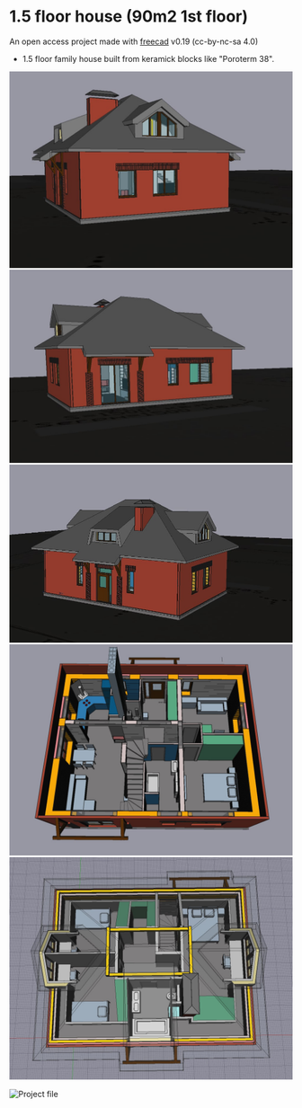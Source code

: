 # 1.5 floor house (90m2 1st floor)
An open access project made with [freecad](https://www.freecadweb.org/?lang=ru) v0.19 (cc-by-nc-sa 4.0)

* 1.5 floor family house built from keramick blocks like "Poroterm 38".

![plot](./1.jpg)
![plot](./2.jpg)
![plot](./3.jpg)
![plot](./4.jpg)
![plot](./5.jpg)

![Project file](./040522_90m2_one_floor_w_mansard.FCStd)
